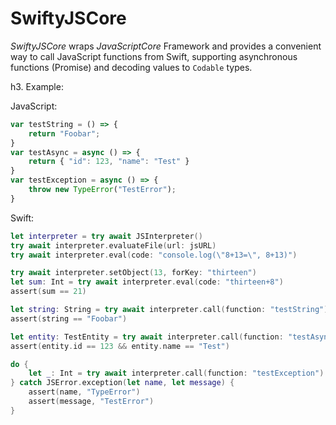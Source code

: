 # SwiftyJSCore

*SwiftyJSCore* wraps *JavaScriptCore* Framework and provides a convenient way to call JavaScript
functions from Swift, supporting asynchronous functions (Promise) and decoding values
to `Codable` types.

h3. Example:

JavaScript:
```javascript
var testString = () => {
    return "Foobar";
}
var testAsync = async () => {
    return { "id": 123, "name": "Test" }
}
var testException = async () => {
    throw new TypeError("TestError");
}
```

Swift:
```swift
let interpreter = try await JSInterpreter()
try await interpreter.evaluateFile(url: jsURL)
try await interpreter.eval(code: "console.log(\"8+13=\", 8+13)")

try await interpreter.setObject(13, forKey: "thirteen")
let sum: Int = try await interpreter.eval(code: "thirteen+8")
assert(sum == 21)

let string: String = try await interpreter.call(function: "testString")
assert(string == "Foobar")

let entity: TestEntity = try await interpreter.call(function: "testAsync")
assert(entity.id == 123 && entity.name == "Test")

do {
    let _: Int = try await interpreter.call(function: "testException")
} catch JSError.exception(let name, let message) {
    assert(name, "TypeError")
    assert(message, "TestError")
}
```
